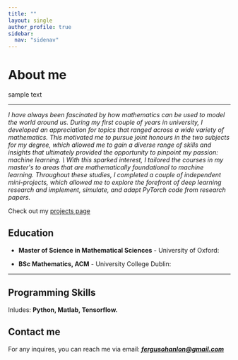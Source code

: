 ```yaml
---
title: ""
layout: single
author_profile: true
sidebar:
  nav: "sidenav"
---
```



# About me

sample text

---

*I have always been fascinated by how mathematics can be used to model the world around us. During my first couple of years in university, I developed an appreciation for topics that ranged across a wide variety of mathematics. This motivated me to pursue joint honours in the two subjects for my degree, which allowed me to gain a diverse range of skills and insights that ultimately provided the opportunity to pinpoint my passion: machine learning. \ With this sparked interest, I tailored the courses in my master's to areas that are mathematically foundational to machine learning. Throughout these studies, I completed a couple of independent mini-projects, which allowed me to explore the forefront of deep learning research and implement, simulate, and adapt PyTorch code from research papers.*

Check out my [projects page](https://Fergus-OH.github.io/projects/)

## Education

- **Master of Science in Mathematical Sciences** - University of Oxford:  

- **BSc Mathematics, ACM** - University College Dublin:

---

## Programming Skills

Inludes: **Python, Matlab, Tensorflow.**


## Contact me

For any inquires, you can reach me via email: **_[fergusohanlon@gmail.com](mailto:fergusohanlon@gmail.com)_**